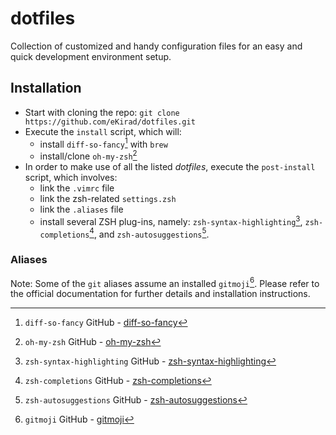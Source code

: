 # dotfiles
Collection of customized and handy configuration files for an easy and quick development environment setup.

## Installation
- Start with cloning the repo: `git clone https://github.com/eKirad/dotfiles.git`
- Execute the `install` script, which will:
  - install `diff-so-fancy`[^1] with `brew`
  - install/clone `oh-my-zsh`[^2]
- In order to make use of all the listed *dotfiles*, execute the `post-install` script, which involves:
  - link the `.vimrc` file
  - link the zsh-related `settings.zsh`
  - link the `.aliases` file
  - install several ZSH plug-ins, namely: `zsh-syntax-highlighting`[^3], `zsh-completions`[^4], and `zsh-autosuggestions`[^5].  

### Aliases
Note: Some of the `git` aliases assume an installed `gitmoji`[^6]. Please refer to the official documentation for further details and installation instructions.

[^1]: `diff-so-fancy` GitHub - [diff-so-fancy](https://github.com/so-fancy/diff-so-fancy)
[^2]: `oh-my-zsh` GitHub  - [oh-my-zsh](https://github.com/ohmyzsh/ohmyzshi)
[^3]: `zsh-syntax-highlighting` GitHub - [zsh-syntax-highlighting](https://github.com/zsh-users/zsh-autosuggestions)
[^4]: `zsh-completions` GitHub - [zsh-completions](https://github.com/zsh-users/zsh-completions)
[^5]: `zsh-autosuggestions` GitHub - [zsh-autosuggestions](https://github.com/zsh-users/zsh-autosuggestions)
[^6]: `gitmoji` GitHub - [gitmoji](https://github.com/carloscuesta/gitmoji)
